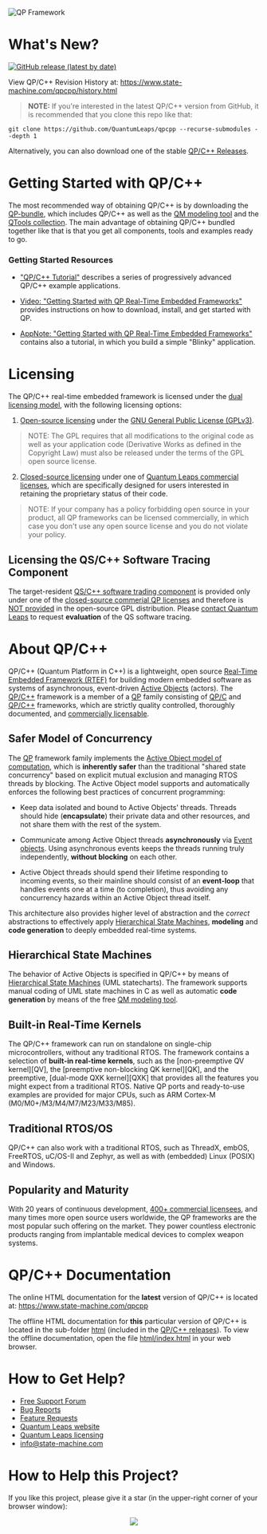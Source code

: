 ![QP Framework](https://www.state-machine.com/img/qp_banner.jpg)

# What's New?

[![GitHub release (latest by date)](https://img.shields.io/github/v/release/QuantumLeaps/qpcpp)](https://github.com/QuantumLeaps/qpcpp/releases/latest)

View QP/C++ Revision History at: https://www.state-machine.com/qpcpp/history.html

> **NOTE:** If you're interested in the latest QP/C++ version from GitHub,
it is recommended that you clone this repo like that:

```
git clone https://github.com/QuantumLeaps/qpcpp --recurse-submodules --depth 1
```

Alternatively, you can also download one of the stable
[QP/C++ Releases][QP-Rel].


# Getting Started with QP/C++
The most recommended way of obtaining QP/C++ is by downloading the
[QP-bundle](https://www.state-machine.com/#Downloads), which includes QP/C++
as well as the [QM modeling tool][QM] and the [QTools collection][QTools].
The main advantage of obtaining QP/C++ bundled together like that is
that you get all components, tools and examples ready to go.

### Getting Started Resources
- ["QP/C++ Tutorial"][Tutorial]
describes a series of progressively advanced QP/C++ example applications.

- [Video: "Getting Started with QP Real-Time Embedded Frameworks"][Video]
provides instructions on how to download, install, and get started with QP.

- [AppNote: "Getting Started with QP Real-Time Embedded Frameworks"][AN]
contains also a tutorial, in which you build a simple "Blinky" application.

# Licensing
The QP/C++ real-time embedded framework is licensed under the
[dual licensing model](https://www.state-machine.com/licensing), with
the following licensing options:

1. [Open-source licensing](https://www.state-machine.com/licensing#Open) under the
[GNU General Public License (GPLv3)](https://www.gnu.org/licenses/gpl-3.0.en.html).

> NOTE: The GPL requires that all modifications to the original code
as well as your application code (Derivative Works as defined in the
Copyright Law) must also be released under the terms of the GPL
open source license.

2. [Closed-source licensing](https://www.state-machine.com/licensing#Closed) under one of
[Quantum Leaps commercial licenses](https://www.state-machine.com/licensing#Commercial),
which are specifically designed for users interested in retaining the
proprietary status of their code.

> NOTE: If your company has a policy forbidding open source in your product,
all QP frameworks can be licensed commercially, in which case you don't use
any open source license and you do not violate your policy.

## Licensing the QS/C++ Software Tracing Component
The target-resident [QS/C++ software trading component][QS/C++] is provided only
under one of the [closed-source commerial QP licenses][Lic] and therefore is
[NOT provided](src/qs) in the open-source GPL distribution. Please
[contact Quantum Leaps](#how-to-get-help) to request **evaluation** of
the QS software tracing.


# About QP/C++
QP/C++ (Quantum Platform in C++) is a lightweight, open source
[Real-Time Embedded Framework (RTEF)][RTEF] for building modern embedded
software as systems of asynchronous, event-driven [Active Objects][Active]
(actors). The [QP/C++] framework is a member of a [QP] family consisting of
[QP/C] and [QP/C++] frameworks, which are strictly quality controlled,
thoroughly documented, and [commercially licensable][Lic].

## Safer Model of Concurrency
The [QP] framework family implements the
[Active Object model of computation][AO_model], which is **inherently safer**
than the traditional "shared state concurrency" based on explicit mutual
exclusion and managing RTOS threads by blocking. The Active Object model
supports and automatically enforces the following best practices
of concurrent programming:

- Keep data isolated and bound to Active Objects' threads. Threads should
hide (**encapsulate**) their private data and other resources, and not
share them with the rest of the system.

- Communicate among Active Object threads **asynchronously** via [Event
objects][Event]. Using asynchronous events keeps the threads running truly
independently, **without blocking** on each other.

- Active Object threads should spend their lifetime responding to incoming
events, so their mainline should consist of an **event-loop** that handles
events one at a time (to completion), thus avoiding any concurrency hazards
within an Active Object thread itself.

This architecture also provides higher level of abstraction and the *correct*
abstractions to effectively apply [Hierarchical State Machines][HSM],
**modeling** and **code generation** to deeply embedded real-time systems.

## Hierarchical State Machines
The behavior of Active Objects is specified in QP/C++ by means of
[Hierarchical State Machines][HSM] (UML statecharts). The framework
supports manual coding of UML state machines in C as well as automatic
**code generation** by means of the free [QM modeling tool][QM].

## Built-in Real-Time Kernels
The QP/C++ framework can run on standalone on single-chip microcontrollers,
without any traditional RTOS. The framework contains a selection of
**built-in real-time kernels**, such as the [non-preemptive QV kernel][QV],
the [preemptive non-blocking QK kernel][QK], and the preemptive,
[dual-mode QXK kernel][QXK] that provides all the features you might expect
from a traditional RTOS. Native QP ports and ready-to-use examples are provided
for major CPUs, such as ARM Cortex-M (M0/M0+/M3/M4/M7/M23/M33/M85).

## Traditional RTOS/OS
QP/C++ can also work with a traditional RTOS, such as ThreadX, embOS, FreeRTOS,
uC/OS-II and Zephyr, as well as with (embedded) Linux (POSIX) and Windows.

## Popularity and Maturity
With 20 years of continuous development, [400+ commercial licensees][Cust],
and many times more open source users worldwide, the QP frameworks are the
most popular such offering on the market. They power countless electronic
products ranging from implantable medical devices to complex weapon systems.


# QP/C++ Documentation
The online HTML documentation for the **latest** version of QP/C++ is located
at: https://www.state-machine.com/qpcpp

The offline HTML documentation for **this** particular version of QP/C++
is located in the sub-folder [html](html) (included in the [QP/C++ releases][QP-Rel]).
To view the offline documentation, open the file [html/index.html](html/index.html)
in your web browser.


# How to Get Help?
- [Free Support Forum](https://sourceforge.net/p/qpc/discussion/668726)
- [Bug Reports](https://sourceforge.net/p/qpc/bugs/)
- [Feature Requests](https://sourceforge.net/p/qpc/feature-requests/)
- [Quantum Leaps website](https://www.state-machine.com)
- [Quantum Leaps licensing](https://www.state-machine.com/licensing)
- [info@state-machine.com](mailto:info@state-machine.com)


# How to Help this Project?
If you like this project, please give it a star (in the upper-right corner of your browser window):

<p align="center">
<img src="https://www.state-machine.com/img/github-star.jpg"/><br>
</p>

   [RTEF]:   <https://www.state-machine.com/rtef>
   [QP]:     <https://www.state-machine.com/products/qp>
   [QP/C]:   <https://github.com/QuantumLeaps/qpc>
   [QP/C++]: <https://github.com/QuantumLeaps/qpcpp>
   [QS/C++]: <https://www.state-machine.com/qpcpp/srs-qp_qs.html>
   [QM]:     <https://github.com/QuantumLeaps/qm>
   [QTools]: <https://github.com/QuantumLeaps/qtools>
   [QP-Rel]: <https://github.com/QuantumLeaps/qpcpp/releases>
   [Active]: <https://www.state-machine.com/qpcpp/srs-qp_ao.html>
   [AO_model]: <https://www.state-machine.com/qpcpp/srs-qp_ao.html#srs-qp_ao-model>
   [Event]:  <https://www.state-machine.com/qpcpp/srs-qp_evt.html>
   [HSM]:    <https://www.state-machine.com/qpcpp/srs-qp_sm.html>
   [Lic]:    <https://www.state-machine.com/licensing>
   [Cust]:   <https://www.state-machine.com/customers>
   [AN]:     <https://www.state-machine.com/doc/AN_Getting_Started_with_QP.pdf>
   [Tutorial]: <https://www.state-machine.com/qpcpp/gs_tut.html>
   [Video]:  <https://youtu.be/O7ER6_VqIH0>
